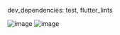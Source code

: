 dev_dependencies: test, flutter_lints  
  
![image](https://github.com/Bishozit/Unit_Testing_in_flutter/assets/110930138/9f35095d-4464-4fd4-bb2d-477da52ad8c9)
![image](https://github.com/Bishozit/Unit_Testing_in_flutter/assets/110930138/84819121-e6c4-4582-8069-89c8e1ce7d41)

